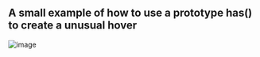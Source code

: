 ## A small example of how to use a prototype has() to create a unusual hover
![image](https://github.com/OlenaPosternak/fancyHover/assets/101277404/18747590-6b15-4c45-a1a7-2c23999de000)
